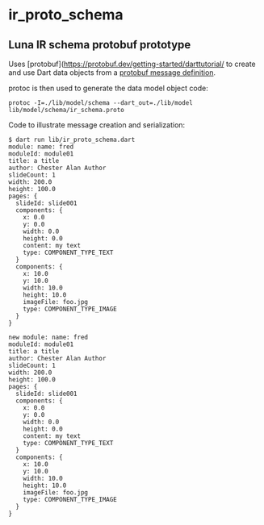 # ir_proto\_schema
## Luna IR schema protobuf prototype


Uses [protobuf](https://protobuf.dev/getting-started/darttutorial/ to create and use Dart data objects from a [protobuf message definition](./lib/model/schema/ir_schema.proto).

protoc is then used to generate the data model object code:

```
protoc -I=./lib/model/schema --dart_out=./lib/model lib/model/schema/ir_schema.proto
```

Code to illustrate message creation and serialization:

```
$ dart run lib/ir_proto_schema.dart
module: name: fred
moduleId: module01
title: a title
author: Chester Alan Author
slideCount: 1
width: 200.0
height: 100.0
pages: {
  slideId: slide001
  components: {
    x: 0.0
    y: 0.0
    width: 0.0
    height: 0.0
    content: my text
    type: COMPONENT_TYPE_TEXT
  }
  components: {
    x: 10.0
    y: 10.0
    width: 10.0
    height: 10.0
    imageFile: foo.jpg
    type: COMPONENT_TYPE_IMAGE
  }
}

new module: name: fred
moduleId: module01
title: a title
author: Chester Alan Author
slideCount: 1
width: 200.0
height: 100.0
pages: {
  slideId: slide001
  components: {
    x: 0.0
    y: 0.0
    width: 0.0
    height: 0.0
    content: my text
    type: COMPONENT_TYPE_TEXT
  }
  components: {
    x: 10.0
    y: 10.0
    width: 10.0
    height: 10.0
    imageFile: foo.jpg
    type: COMPONENT_TYPE_IMAGE
  }
}
```
